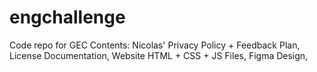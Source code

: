 # engchallenge
Code repo for GEC
Contents:
  Nicolas' Privacy Policy + Feedback Plan,
  License Documentation,
  Website HTML + CSS + JS Files,
  Figma Design,
